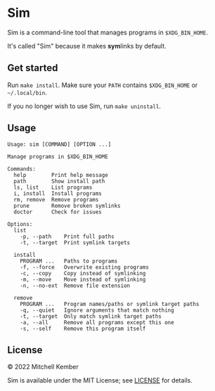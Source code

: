 # Sim

Sim is a command-line tool that manages programs in `$XDG_BIN_HOME`.

It's called "Sim" because it makes **sym**links by default.

## Get started

Run `make install`. Make sure your `PATH` contains `$XDG_BIN_HOME` or `~/.local/bin`.

If you no longer wish to use Sim, run `make uninstall`.

## Usage

```
Usage: sim [COMMAND] [OPTION ...]

Manage programs in $XDG_BIN_HOME

Commands:
  help        Print help message
  path        Show install path
  ls, list    List programs
  i, install  Install programs
  rm, remove  Remove programs
  prune       Remove broken symlinks
  doctor      Check for issues

Options:
  list
    -p, --path    Print full paths
    -t, --target  Print symlink targets

  install
    PROGRAM ...   Paths to programs
    -f, --force   Overwrite existing programs
    -c, --copy    Copy instead of symlinking
    -m, --move    Move instead of symlinking
    -n, --no-ext  Remove file extension

  remove
    PROGRAM ...   Program names/paths or symlink target paths
    -q, --quiet   Ignore arguments that match nothing
    -t, --target  Only match symlink target paths
    -a, --all     Remove all programs except this one
    -s, --self    Remove this program itself
```

## License

© 2022 Mitchell Kember

Sim is available under the MIT License; see [LICENSE](LICENSE.md) for details.
